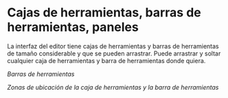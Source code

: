 # Cajas de herramientas, barras de herramientas, paneles

La interfaz del editor tiene cajas de herramientas y barras de herramientas de tamaño considerable y que se pueden arrastrar. Puede arrastrar y soltar cualquier caja de herramientas y barra de herramientas donde quiera.

*Barras de herramientas*

<ImageZoom 
  alt="toolbars"
  url="screenshots/Interface/006_toolbar.png" 
  :border="true" 
/>

*Zonas de ubicación de la caja de herramientas y la barra de herramientas*

<ImageZoom 
  alt="toolbars"
  url="screenshots/Interface/002_toolboxes.png" 
  :border="true"
/>

